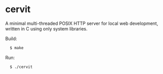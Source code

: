 cervit
======

A minimal multi-threaded POSIX HTTP server for local web development, written in C using only system libraries.

Build:

```bash
  $ make
```

Run:

```bash
  $ ./cervit
```
